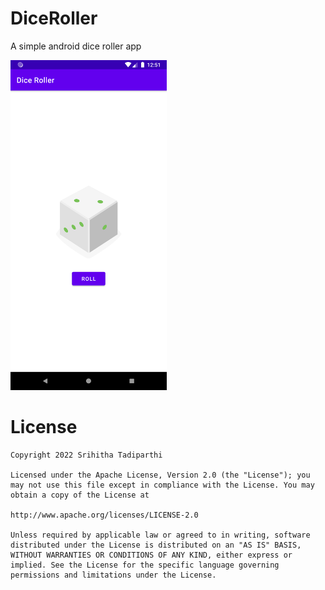 # DiceRoller
A simple android dice roller app
<p float="middle">
    <img width="250px" src='https://github.com/Srihitha18798/DiceRoller/blob/master/app/src/main/assets/1.png' />
       
  
</p>

# License

    Copyright 2022 Srihitha Tadiparthi

    Licensed under the Apache License, Version 2.0 (the "License"); you may not use this file except in compliance with the License. You may obtain a copy of the License at

    http://www.apache.org/licenses/LICENSE-2.0

    Unless required by applicable law or agreed to in writing, software distributed under the License is distributed on an "AS IS" BASIS, WITHOUT WARRANTIES OR CONDITIONS OF ANY KIND, either express or implied. See the License for the specific language governing permissions and limitations under the License.

